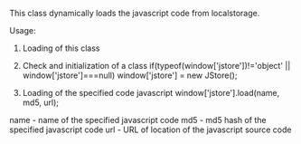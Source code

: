 This class dynamically loads the javascript code from localstorage.

Usage:
1. Loading of this class
<script type="application/javascript" src="JStore.class.js"></script>

2. Check and initialization of a class
if(typeof(window['jstore'])!='object' || window['jstore']===null)
     window['jstore'] = new JStore();
     
3. Loading of the specified code javascript
window['jstore'].load(name, md5, url);

name - name of the specified javascript code
md5 - md5 hash of the specified javascript code
url - URL of location of the javascript source code